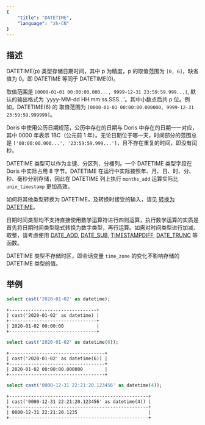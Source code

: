 ```yaml
---
{
    "title": "DATETIME",
    "language": "zh-CN"
}
---
```


## 描述

DATETIME(p) 类型存储日期时间，其中 p 为精度，p 的取值范围为 `[0, 6]`，缺省值为 0。即 DATETIME 等同于 DATETIME(0)。

取值范围是 `[0000-01-01 00:00:00.000..., 9999-12-31 23:59:59.999...]`, 默认的输出格式为 'yyyy-MM-dd HH:mm:ss.SSS...'。其中小数点后共 p 位。例如，DATETIME(6) 的 取值范围为 `[0000-01-01 00:00:00.000000, 9999-12-31 23:59:59.999999]`。

Doris 中使用公历日期规范，公历中存在的日期与 Doris 中存在的日期一一对应，其中 0000 年表示 1BC（公元前 1 年）。无论日期位于哪一天，时间部分的范围总是 `['00:00:00.000...', '23:59:59.999...']`，且不存在重复的时间，即没有闰秒。

DATETIME 类型可以作为主键、分区列、分桶列。一个 DATETIME 类型字段在 Doris 中实际占用 8 字节。DATETIME 在运行中实际按照年、月、日、时、分、秒、毫秒分别存储，因此在 DATETIME 列上执行 `months_add` 运算实际比 `unix_timestamp` 更加高效。

如何将其他类型转换为 DATETIME，及转换时接受的输入，请见 [转换为 DATETIME](../conversion/datetime-conversion.md)。

日期时间类型均不支持直接使用数学运算符进行四则运算，执行数学运算的实质是首先将日期时间类型隐式转换为数字类型，再行运算。如需对时间类型进行加减、取整，请考虑使用 [DATE_ADD](../../../sql-functions/scalar-functions/date-time-functions/date-add.md), [DATE_SUB](../../../sql-functions/scalar-functions/date-time-functions/date-sub.md), [TIMESTAMPDIFF](../../../sql-functions/scalar-functions/date-time-functions/timestampdiff.md), [DATE_TRUNC](../../../sql-functions/scalar-functions/date-time-functions/date-trunc.md) 等函数。

DATETIME 类型不存储时区，即会话变量 `time_zone` 的变化不影响存储的 DATETIME 类型的值。

## 举例

```sql
select cast('2020-01-02' as datetime);
```

```text
+--------------------------------+
| cast('2020-01-02' as datetime) |
+--------------------------------+
| 2020-01-02 00:00:00            |
+--------------------------------+
```

```sql
select cast('2020-01-02' as datetime(6));
```

```text
+-----------------------------------+
| cast('2020-01-02' as datetime(6)) |
+-----------------------------------+
| 2020-01-02 00:00:00.000000        |
+-----------------------------------+
```

```sql
select cast('0000-12-31 22:21:20.123456' as datetime(4));
```

```text
+---------------------------------------------------+
| cast('0000-12-31 22:21:20.123456' as datetime(4)) |
+---------------------------------------------------+
| 0000-12-31 22:21:20.1235                          |
+---------------------------------------------------+
```
